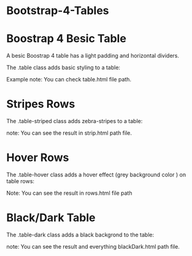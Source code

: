 # Bootstrap-4-Tables
# Boostrap 4 Besic Table
A besic Boostrap 4 table has a light padding and horizontal dividers.

The .table class adds basic styling to a table:

Example note: You can check table.html file path.

# Stripes Rows
The .table-striped class adds zebra-stripes to a table:

note: You can see the result in strip.html path file.

# Hover Rows 
The .table-hover class adds a hover effect (grey background color ) on table rows:

Note: You can see the result in rows.html file path

# Black/Dark Table
The .table-dark class adds a black backgrond to the table:

note: You can see the result and everything blackDark.html path file.